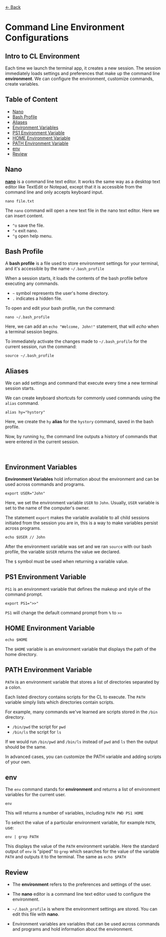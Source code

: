 [&larr; Back](./README.md)

# Command Line Environment Configurations

## Intro to CL Environment

Each time we launch the terminal app, it creates a new session. The session immediately loads settings and preferences that make up the command line **environment**. We can configure the environment, customize commands, create variables.

## Table of Content

- [Nano](#nano)
- [Bash Profile](#bash-profile)
- [Aliases](#aliases)
- [Environment Variables](#environment-variables)
- [PS1 Environment Variable](#ps1-environment-variable)
- [HOME Environment Variable](#home-environment-variable)
- [PATH Environment Variable](#path-environment-variable)
- [env](#env)
- [Review](#review)

## Nano

[**nano**](https://www.nano-editor.org/) is a command line text editor. It works the same way as a desktop text editor like TextEdit or Notepad, except that it is accessible from the command line and only accepts keyboard input.

```
nano file.txt
```

The `nano` command will open a new text file in the nano text editor. Here we can insert content.

- `^o` save the file.
- `^x` exit nano.
- `^g` open help menu.

## Bash Profile

A **bash profile** is a file used to store environment settings for your terminal, and it's accessible by the name `~/.bash_profile`

When a session starts, it loads the contents of the bash profile before executing any commands.

- `~` symbol represents the user's home directory.
- `.` indicates a hidden file.

To open and edit your bash profile, run the command:

```
nano ~/.bash_profile
```

Here, we can add an `echo "Welcome, John!"` statement, that will _echo_ when a terminal session begins.

To immediately activate the changes made to `~/.bash_profile` for the current session, run the command:

```
source ~/.bash_profile
```

## Aliases

We can add settings and command that execute every time a new terminal session starts.

We can create keyboard shortcuts for commonly used commands using the `alias` command.

```
alias hy="hystory"
```

Here, we create the `hy` **alias** for the `hystory` command, saved in the bash profile.

Now, by running `hy`, the command line outputs a history of commands that were entered in the current session.

<br>

## Environment Variables

**Environment Variables** hold information about the environment and can be used across commands and programs.

```
export USER="John"
```

Here, we set the environment variable `USER` to `John`. Usually, `USER` variable is set to the name of the computer's owner.

The statement `export` makes the variable available to all child sessions initiated from the session you are in, this is a way to make variables persist across programs.

```
echo $USER // John
```

After the environment variable was set and we ran `source` with our bash profile, the variable `$USER` returns the value we declared.

The `$` symbol must be used when returning a variable value.

## PS1 Environment Variable

`PS1` is an environment variable that defines the makeup and style of the command prompt.

```
export PS1=">>"
```

`PS1` will change the default command prompt from `%` to `>>`

## HOME Environment Variable

```
echo $HOME
```

The `$HOME` variable is an environment variable that displays the path of the home directory.

## PATH Environment Variable

`PATH` is an environment variable that stores a list of directories separated by a colon.

Each listed directory contains scripts for the CL to execute. The `PATH` variable simply lists which directories contain scripts.

For example, many commands we've learned are scripts stored in the `/bin` directory.

- `/bin/pwd` the script for `pwd`
- `/bin/ls` the script for `ls`

If we would run `/bin/pwd` and `/bin/ls` instead of `pwd` and `ls` then the output should be the same.

In advanced cases, you can customize the PATH variable and adding scripts of your own.

## env

The `env` command stands for **environment** and returns a list of environment variables for the current user.

```
env
```

This will returns a number of variables, including `PATH PWD PS1 HOME`

To select the value of a particular environment variable, for example `PATH`, use:

```
env | grep PATH
```

This displays the value of the `PATH` environment variable. Here the standard output of `env` is "piped" to `grep` which searches for the value of the variable `PATH` and outputs it to the terminal. The same as `echo $PATH`

## Review

- The **environment** refers to the preferences and settings of the user.

- The **nano** editor is a command line text editor used to configure the environment.

- `~/.bash_profile` is where the environment settings are stored. You can edit this file with **nano**.

- Environment variables are variables that can be used across commands and programs and hold information about the environment.

<br>
